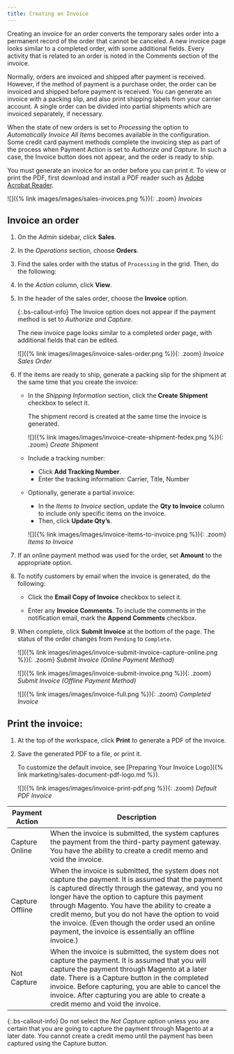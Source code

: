 ```yaml
---
title: Creating an Invoice
---
```


Creating an invoice for an order converts the temporary sales order into a permanent record of the order that cannot be canceled. A new invoice page looks similar to a completed order, with some additional fields. Every activity that is related to an order is noted in the Comments section of the invoice.

Normally, orders are invoiced and shipped after payment is received. However, if the method of payment is a purchase order, the order can be invoiced and shipped before payment is received. You can generate an invoice with a packing slip, and also print shipping labels from your carrier account. A single order can be divided into partial shipments which are invoiced separately, if necessary.

When the state of new orders is set to _Processing_ the option to _Automatically Invoice All Items_ becomes available in the configuration. Some credit card payment methods complete the invoicing step as part of the process when Payment Action is set to _Authorize and Capture_. In such a case, the Invoice button does not appear, and the order is ready to ship.

You must generate an invoice for an order before you can print it. To view or print the PDF, first download and install a PDF reader such as [Adobe Acrobat Reader][1].

![]({% link images/images/sales-invoices.png %}){: .zoom}
_Invoices_

## Invoice an order

1. On the _Admin_ sidebar, click **Sales**.

1. In the _Operations_ section, choose **Orders**.

1. Find the sales order with the status of `Processing` in the grid. Then, do the following:

1. In the _Action_ column, click **View**.

1. In the header of the sales order, choose the **Invoice** option.

    {:.bs-callout-info}
    The Invoice option does not appear if the payment method is set to _Authorize and Capture_.

    The new invoice page looks similar to a completed order page, with additional fields that can be edited.

    ![]({% link images/images/invoice-sales-order.png %}){: .zoom}
    _Invoice Sales Order_

1. If the items are ready to ship, generate a packing slip for the shipment at the same time that you create the invoice:

    - In the _Shipping Information_ section, click the **Create Shipment** checkbox to select it.

       The shipment record is created at the same time the invoice is generated.

       ![]({% link images/images/invoice-create-shipment-fedex.png %}){: .zoom}
       _Create Shipment_

    - Include a tracking number:

        - Click **Add Tracking Number**.
        - Enter the tracking information: Carrier, Title, Number

    - Optionally, generate a partial invoice:

        - In the _Items to Invoice_ section, update the **Qty to Invoice** column to include only specific items on the invoice.
        - Then, click **Update Qty’s**.

        ![]({% link images/images/invoice-items-to-invoice.png %}){: .zoom}
        _Items to Invoice_

1. If an online payment method was used for the order, set **Amount** to the appropriate option.

1. To notify customers by email when the invoice is generated, do the following:

    - Click the **Email Copy of Invoice** checkbox to select it.

    - Enter any **Invoice Comments**. To include the comments in the notification email, mark the **Append Comments** checkbox.

1. When complete, click **Submit Invoice** at the bottom of the page. The status of the order changes from `Pending` to `Complete`.

    ![]({% link images/images/invoice-submit-invoice-capture-online.png %}){: .zoom}
    _Submit Invoice (Online Payment Method)_

    ![]({% link images/images/invoice-submit-invoice.png %}){: .zoom}
    _Submit Invoice (Offline Payment Method)_

    ![]({% link images/images/invoice-full.png %}){: .zoom}
    _Completed Invoice_

## Print the invoice:

1. At the top of the workspace, click **Print** to generate a PDF of the invoice.

1. Save the generated PDF to a file, or print it.

    To customize the default invoice, see [Preparing Your Invoice Logo]({% link marketing/sales-document-pdf-logo.md %}).

    ![]({% link images/images/invoice-print-pdf.png %}){: .zoom}
    _Default PDF Invoice_

|Payment Action |Description
|--- |---
|Capture Online |When the invoice is submitted, the system captures the payment from the third-party payment gateway. You have the ability to create a credit memo and void the invoice.
|Capture Offline |When the invoice is submitted, the system does not capture the payment. It is assumed that the payment is captured directly through the gateway, and you no longer have the option to capture this payment through Magento. You have the ability to create a credit memo, but you do not have the option to void the invoice. (Even though the order used an online payment, the invoice is essentially an offline invoice.)
|Not Capture |When the invoice is submitted, the system does not capture the payment. It is assumed that you will capture the payment through Magento at a later date. There is a Capture button in the completed invoice. Before capturing, you are able to cancel the invoice. After capturing you are able to create a credit memo and void the invoice.

{:.bs-callout-info}
Do not select the _Not Capture_ option unless you are certain that you are going to capture the payment through Magento at a later date. You cannot create a credit memo until the payment has been captured using the Capture button.

[1]: https://get.adobe.com/reader/
